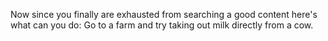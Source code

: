 Now since you finally are exhausted from searching a good content
here's what can you do: Go to a farm and try taking out milk 
directly from a cow.
